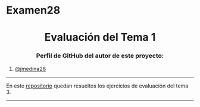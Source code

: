 # Examen28
<h1 align="center">Evaluación del Tema 1</h1>

<h3 align="center">Perfil de GitHub del autor de este proyecto:</h3>

1. [@jmedina28](https://github.com/jmedina28)

---
En este [repositorio](https://github.com/jmedina28/Examen28) quedan resueltos los ejercicios de evaluación del tema 3.
***
